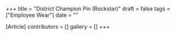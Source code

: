 +++
title = "District Champion Pin (Rockstar)"
draft = false
tags = ["Employee Wear"]
date = ""

[Article]
contributors = []
gallery = []
+++